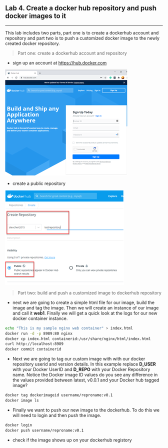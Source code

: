 ## Lab 4. Create a docker hub repository and push docker images to it
___
This lab includes two parts, part one is to create a dockerhub account and repository and part two is to push a customized docker image to the newly created docker repository.

> Part one: create a dockerhub account and repository
* sign up an account at https://hub.docker.com

![Docker Hub](https://github.com/alexchenuw/devopslabs/blob/main/Lab-4/lab4-1.png)

* create a public repository

![Docker Repository](https://github.com/alexchenuw/devopslabs/blob/main/Lab-4/lab4-2.png)

> Part two: build and push a customized image to dockerhub repository

* next we are going to create a simple html file for our image, build the image and tag the image.  Then we will create an instance of our image and call it **web1**. Finally we will get a quick look at the logs for our new docker container instance.

```bash
echo "This is my sample nginx web container" > index.html
docker run -d -p 8989:80 nginx
docker cp index.html containerid:/usr/share/nginx/html/index.html
curl http://localhost:8989
docker commit containerid
```

* Next we are going to tag our custom image with with our docker repository userid and version details. In this example replace **D_USER** with your Docker UserID and **D_REPO** with your Docker Repository name.  Notice the Docker image ID values do you see any difference in the values provided between latest, v0.0.1 and your Docker hub tagged image?

```bash
docker tag dockerimageid username/reproname:v0.1
docker image ls
```

* Finally we want to push our new image to the dockerhub.  To do this we will need to login and then push the image.

```bash
docker login
docker push username/reproname:v0.1
```

* check if the image shows up on your dockerhub registory
